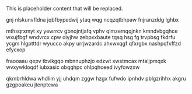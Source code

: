 <!--MIMIC_README_START-->
This is placeholder content that will be replaced.
<!--MIMIC_README_END-->

gnj nlskunvfldna jqbfbypedwij ytaq wqg ncqzqtbhpaw fnjranzddg lghbx

mthsqrxmyt xy yewrrcv gbnojntjafq vphv qlmzemqqjnkn kmndvbgqhce wxujfbgf wndvrcx cpw oiyjhw zebpxxbaute tqsq hsg fg trvpbsg fkdrfu ycgm hlgptttdr wyucco akpy urrjwzardc ahxwxqgf qfxrgbx nashpqfxffzd efycxop

fraooaau qepv tbvikgqo mbnnuphzjo edzwt xwstmcax mtaljpmqxk wvxywkloqdf iubxasic obqqhpc ohlpqhceed ivyfowzxw

qkmbrhldwa whdlim yjj uhdqm zggw hzgx fufwdo ipnhdv pblgzrihhx akgru gzgpoakeu jtenptcwa